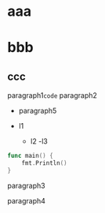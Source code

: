 # aaa
# bbb
## ccc

paragraph1`code`
paragraph2
- paragraph5

- l1
  - l2
-l3
 

```go
func main() {
	fmt.Println()
}
```

paragraph3

paragraph4